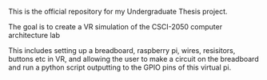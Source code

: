 This is the official repository for my Undergraduate Thesis project.

The goal is to create a VR simulation of the CSCI-2050 computer architecture lab

This includes setting up a breadboard, raspberry pi, wires, resisitors, buttons etc in VR, and allowing the user to make a circuit on the breadboard and run a python script outputting to the GPIO pins of this virtual pi.


